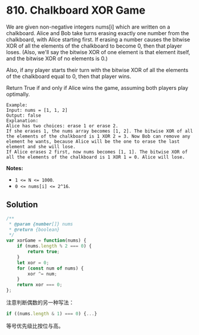 # 810. Chalkboard XOR Game

We are given non-negative integers nums[i] which are written on a  chalkboard. Alice and Bob take turns erasing exactly one number from  the chalkboard, with Alice starting first. If erasing a number  causes the bitwise XOR of all the elements of the chalkboard to  become 0, then that player loses. (Also, we'll say the bitwise XOR of  one element is that element itself, and the bitwise XOR of no elements  is 0.)

Also, if any player starts their turn with the bitwise XOR of all the elements of the chalkboard equal to 0, then that player wins.

Return True if and only if Alice wins the game, assuming both players play optimally.

```
Example:
Input: nums = [1, 1, 2]
Output: false
Explanation: 
Alice has two choices: erase 1 or erase 2. 
If she erases 1, the nums array becomes [1, 2]. The bitwise XOR of all the elements of the chalkboard is 1 XOR 2 = 3. Now Bob can remove any element he wants, because Alice will be the one to erase the last element and she will lose. 
If Alice erases 2 first, now nums becomes [1, 1]. The bitwise XOR of all the elements of the chalkboard is 1 XOR 1 = 0. Alice will lose.
```

**Notes:** 

- `1 <= N <= 1000`. 
- `0 <= nums[i] <= 2^16`.

## Solution

```js
/**
 * @param {number[]} nums
 * @return {boolean}
 */
var xorGame = function(nums) {
    if (nums.length % 2 === 0) {
        return true;
    }
    let xor = 0;
    for (const num of nums) {
        xor ^= num;
    }
    return xor === 0;
};
```

注意判断偶数的另一种写法：

```js
if ((nums.length & 1) === 0) {...}
```

等号优先级比按位与高。